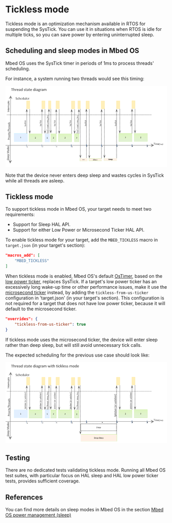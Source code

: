 # Tickless mode

Tickless mode is an optimization mechanism available in RTOS for suspending the SysTick. You can use it in situations when RTOS is idle for multiple ticks, so you can save power by entering uninterrupted sleep.

## Scheduling and sleep modes in Mbed OS

Mbed OS uses the SysTick timer in periods of 1ms to process threads' scheduling.

For instance, a system running two threads would see this timing:

![](resources/Normal_Tick.png)

Note that the device never enters deep sleep and wastes cycles in SysTick while all threads are asleep.

## Tickless mode

To support tickless mode in Mbed OS, your target needs to meet two requirements:

- Support for Sleep HAL API.
- Support for either Low Power or Microsecond Ticker HAL API.

To enable tickless mode for your target, add the `MBED_TICKLESS` macro in `target.json` (in your target's section):

```json
"macros_add": [
    "MBED_TICKLESS"
]
```

When tickless mode is enabled, Mbed OS's default [OsTimer](../mbed-os-api-doxy/structos__timer__def.html), based on the [low power ticker](../mbed-os-api-doxy/group__hal__lp__ticker.html), replaces SysTick. If a target's low power ticker has an excessively long wake-up time or other performance issues, make it use the [microsecond ticker](../mbed-os-api-doxy/group__hal__us__ticker.html) instead, by adding the `tickless-from-us-ticker` configuration in 'target.json' (in your target's section). This configuration is not required for a target that does not have low power ticker, because it will default to the microsecond ticker.

```json
"overrides": {
    "tickless-from-us-ticker": true
}
```

If tickless mode uses the microsecond ticker, the device will enter sleep rather than deep sleep, but will still avoid unnecessary tick calls.

The expected scheduling for the previous use case should look like:

![](resources/Tickless.png)

## Testing

There are no dedicated tests validating tickless mode. Running all Mbed OS test suites, with particular focus on HAL sleep and HAL low power ticker tests, provides sufficient coverage.

## References

You can find more details on sleep modes in Mbed OS in the section [Mbed OS power management (sleep)](../apis/power-management-sleep.html)
